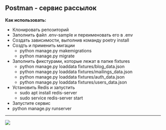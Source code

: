   **Postman** - сервис рассылок
  ---
**Как использовать:**
+ Клонировать репозиторий
+ Заполнить файл .env-sample и переименовать его в .env
+ Создать зависимости, выполнив команду poetry install
+ Создть и применить мигации 
  + python manage.py makemigrations
  + python manage.py migrate
+ Заполнить фикстурами, которые лежат в папке fixtures
  + python manage.py loaddata fixtures/blog_data.json
  + python manage.py loaddata fixtures/mailings_data.json
  + python manage.py loaddata fixtures/auth_data.json
  + python manage.py loaddata fixtures/users_data.json
+ Установить Redis и запустить
  + sudo apt install redis-server
  + sudo service redis-server start
 + Запустите сервис
  + python manage.py runserver


___
![](https://centereng.ru/wp-content/uploads/2021/09/imejl-marketing.jpg)
